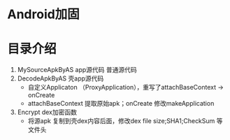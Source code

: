 # Android加固

# 目录介绍
1. MySourceApkByAS app源代码
    普通源代码
2. DecodeApkByAS 壳app源代码
    * 自定义Applicaton （ProxyApplication），重写了attachBaseContext -> onCreate
    * attachBaseContext 提取原始apk；onCreate 修改makeApplication
3. Encrypt dex加密函数
    * 将源apk 复制到壳dex内容后面，修改dex file size;SHA1;CheckSum 等文件头